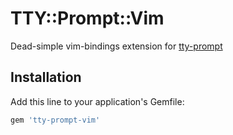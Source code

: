 # TTY::Prompt::Vim

Dead-simple vim-bindings extension for [tty-prompt](https://github.com/piotrmurach/tty-prompt)

## Installation

Add this line to your application's Gemfile:

```ruby
gem 'tty-prompt-vim'
```

